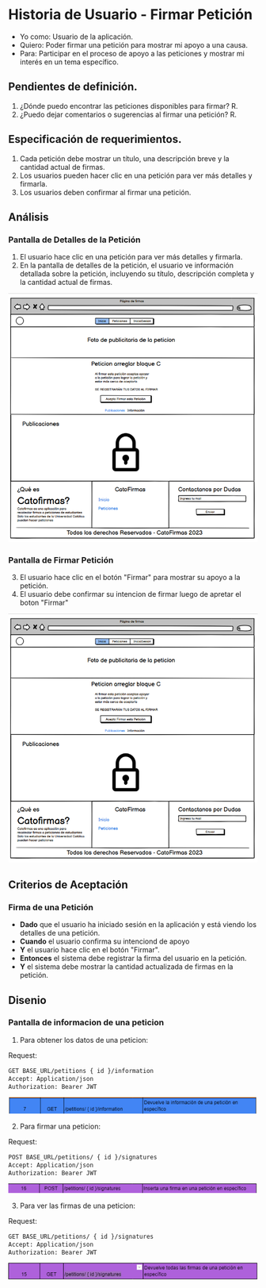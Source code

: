 # Historia de Usuario - Firmar Petición

- Yo como: Usuario de la aplicación.
- Quiero: Poder firmar una petición para mostrar mi apoyo a una causa.
- Para: Participar en el proceso de apoyo a las peticiones y mostrar mi interés en un tema específico.

## Pendientes de definición.

1. ¿Dónde puedo encontrar las peticiones disponibles para firmar?
   R.
2. ¿Puedo dejar comentarios o sugerencias al firmar una petición?
   R.

## Especificación de requerimientos.


1. Cada petición debe mostrar un título, una descripción breve y la cantidad actual de firmas.
2. Los usuarios pueden hacer clic en una petición para ver más detalles y firmarla.
3. Los usuarios deben confirmar al firmar una petición.

## Análisis


### Pantalla de Detalles de la Petición

1. El usuario hace clic en una petición para ver más detalles y firmarla.
2. En la pantalla de detalles de la petición, el usuario ve información detallada sobre la petición, incluyendo su título, descripción completa y la cantidad actual de firmas.

![Detalles de la Petición](/historias/pantallas/sign_publications_page.png)

### Pantalla de Firmar Petición

3. El usuario hace clic en el botón "Firmar" para mostrar su apoyo a la petición.
4. El usuario debe confirmar su intencion de firmar luego de apretar el boton "Firmar"

![Firmar Petición](/historias/pantallas/sign_publications_page.png)

## Criterios de Aceptación


### Firma de una Petición

- **Dado** que el usuario ha iniciado sesión en la aplicación y está viendo los detalles de una petición.
- **Cuando** el usuario confirma su intenciond de apoyo
- **Y** el usuario hace clic en el botón "Firmar".
- **Entonces** el sistema debe registrar la firma del usuario en la petición.
- **Y** el sistema debe mostrar la cantidad actualizada de firmas en la petición.



## Disenio

### Pantalla de informacion de una peticion

1. Para obtener los datos de una peticion:

Request:

```
GET BASE_URL/petitions { id }/information
Accept: Application/json
Authorization: Bearer JWT
```

![Alt text](/historias/pantallas/API_7_Obtener_Informacion_Peticion.png)

2. Para firmar una peticion:

Request:

```
POST BASE_URL/petitions/ { id }/signatures
Accept: Application/json
Authorization: Bearer JWT
```

![Alt text](/historias/pantallas/API_16_Firmar_Peticion.png)

3. Para ver las firmas de una peticion:

Request:

```
GET BASE_URL/petitions/ { id }/signatures
Accept: Application/json
Authorization: Bearer JWT
```

![Alt text](/historias/pantallas/API_15_Ver_Firmas_Peticion.png)
